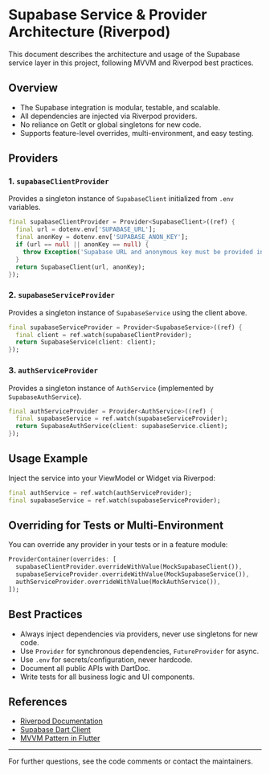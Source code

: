 # Supabase Service & Provider Architecture (Riverpod)

This document describes the architecture and usage of the Supabase service layer in this project, following MVVM and Riverpod best practices.

## Overview

- The Supabase integration is modular, testable, and scalable.
- All dependencies are injected via Riverpod providers.
- No reliance on GetIt or global singletons for new code.
- Supports feature-level overrides, multi-environment, and easy testing.

## Providers

### 1. `supabaseClientProvider`
Provides a singleton instance of `SupabaseClient` initialized from `.env` variables.

```dart
final supabaseClientProvider = Provider<SupabaseClient>((ref) {
  final url = dotenv.env['SUPABASE_URL'];
  final anonKey = dotenv.env['SUPABASE_ANON_KEY'];
  if (url == null || anonKey == null) {
    throw Exception('Supabase URL and anonymous key must be provided in .env file');
  }
  return SupabaseClient(url, anonKey);
});
```

### 2. `supabaseServiceProvider`
Provides a singleton instance of `SupabaseService` using the client above.

```dart
final supabaseServiceProvider = Provider<SupabaseService>((ref) {
  final client = ref.watch(supabaseClientProvider);
  return SupabaseService(client: client);
});
```

### 3. `authServiceProvider`
Provides a singleton instance of `AuthService` (implemented by `SupabaseAuthService`).

```dart
final authServiceProvider = Provider<AuthService>((ref) {
  final supabaseService = ref.watch(supabaseServiceProvider);
  return SupabaseAuthService(client: supabaseService.client);
});
```

## Usage Example

Inject the service into your ViewModel or Widget via Riverpod:

```dart
final authService = ref.watch(authServiceProvider);
final supabaseService = ref.watch(supabaseServiceProvider);
```

## Overriding for Tests or Multi-Environment

You can override any provider in your tests or in a feature module:

```dart
ProviderContainer(overrides: [
  supabaseClientProvider.overrideWithValue(MockSupabaseClient()),
  supabaseServiceProvider.overrideWithValue(MockSupabaseService()),
  authServiceProvider.overrideWithValue(MockAuthService()),
]);
```

## Best Practices

- Always inject dependencies via providers, never use singletons for new code.
- Use `Provider` for synchronous dependencies, `FutureProvider` for async.
- Use `.env` for secrets/configuration, never hardcode.
- Document all public APIs with DartDoc.
- Write tests for all business logic and UI components.

## References
- [Riverpod Documentation](https://riverpod.dev/)
- [Supabase Dart Client](https://supabase.com/docs/reference/dart/introduction)
- [MVVM Pattern in Flutter](https://docs.flutter.dev/development/data-and-backend/state-mgmt/simple#mvvm)

---

For further questions, see the code comments or contact the maintainers.
